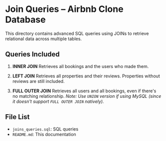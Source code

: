 # Join Queries – Airbnb Clone Database

This directory contains advanced SQL queries using JOINs to retrieve relational data across multiple tables.

## Queries Included

1. **INNER JOIN**
   Retrieves all bookings and the users who made them.

2. **LEFT JOIN**
   Retrieves all properties and their reviews. Properties without reviews are still included.

3. **FULL OUTER JOIN**
   Retrieves all users and all bookings, even if there's no matching relationship.
   _Note: Use `UNION` version if using MySQL (since it doesn't support `FULL OUTER JOIN` natively)._

## File List

- `joins_queries.sql`: SQL queries
- `README.md`: This documentation
